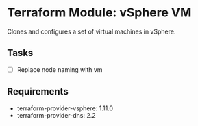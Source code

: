 # Terraform Module: vSphere VM

Clones and configures a set of virtual machines in vSphere.

## Tasks

- [ ] Replace node naming with vm

## Requirements

- terraform-provider-vsphere: 1.11.0
- terraform-provider-dns: 2.2
